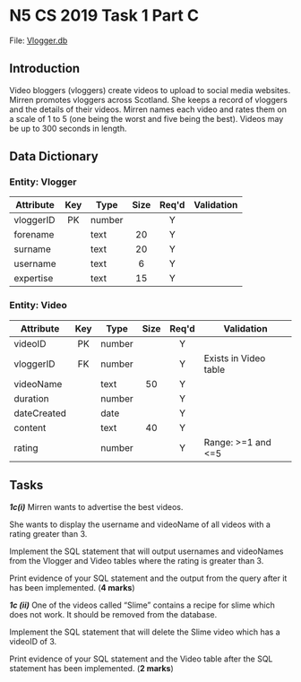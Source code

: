 # N5 CS 2019 Task 1 Part C


File: [Vlogger.db](assets/Vlogger.db "Download file")

## Introduction

Video bloggers (vloggers) create videos to upload to social media websites.  Mirren 
promotes vloggers across Scotland.  She keeps a record of vloggers and the details of their 
videos.  Mirren names each video and rates them on a scale of 1 to 5 (one being the worst 
and five being the best).  Videos may be up to 300 seconds in length. 


## Data Dictionary

### Entity: Vlogger

| Attribute | Key   | Type   | Size  | Req'd | Validation |
| --------- | :---: | ----   | :---: | :---: | ---------- |
| vloggerID | PK    | number |       | Y     | |
| forename  |       | text   | 20    | Y     | |
| surname   |       | text   | 20    | Y     | |
| username  |       | text   | 6     | Y     | |
| expertise |       | text   | 15    | Y     | |

### Entity: Video

| Attribute   | Key   | Type   | Size  | Req'd | Validation |
| ---------   | :---: | ----   | :---: | :---: | ---------- |
| videoID     | PK    | number |       | Y     | |
| vloggerID   | FK    | number |       | Y     | Exists in Video table |
| videoName   |       | text   | 50    | Y     | |
| duration    |       | number |       | Y     | |
| dateCreated |       | date   |       | Y     | |
| content     |       | text   | 40    | Y     | |
| rating      |       | number |       | Y     | Range: >=1 and <=5 |


## Tasks

___1c(i)___ Mirren wants to advertise the best videos.

She wants to display the username and videoName of all videos with a rating greater than 3.

Implement the SQL statement that will output usernames and videoNames from the Vlogger and Video tables where the rating is greater than 3.

Print evidence of your SQL statement and the output from the query after it has been implemented. (__4 marks__)


___1c (ii)___ One of the videos called “Slime” contains a recipe for slime which does not work.  It should be removed from the database.

Implement the SQL statement that will delete the Slime video which has a videoID of 3.

Print evidence of your SQL statement and the Video table after the SQL statement has been implemented. (__2 marks__)
